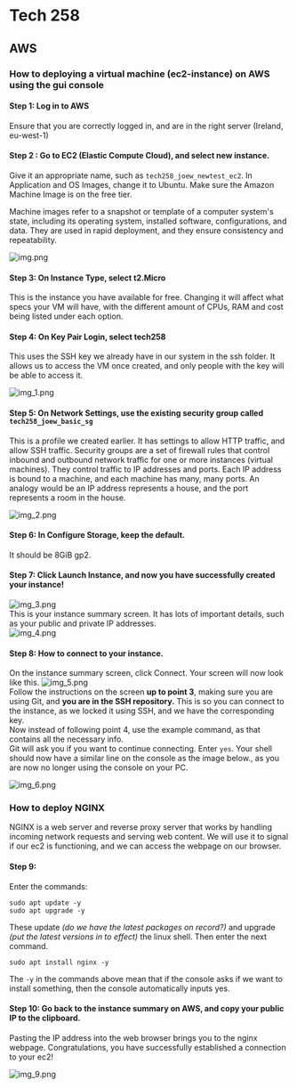 # Tech 258

## AWS

###  How to deploying a virtual machine (ec2-instance) on AWS using the gui console

#### Step 1: Log in to AWS
Ensure that you are correctly logged in, and are in the right server (Ireland, eu-west-1)

#### Step 2 : Go to EC2 (Elastic Compute Cloud), and select new instance.
Give it an appropriate name, such as `tech258_joew_newtest_ec2`.
In Application and OS Images, change it to Ubuntu. Make sure the Amazon Machine Image is on the free tier.

Machine images refer to a snapshot or template of a computer system's state, 
including its operating system, installed software, configurations, and data. 
They are used in rapid deployment, and they ensure consistency and repeatability.

![img.png](img.png)

#### Step 3: On Instance Type, select t2.Micro
This is the instance you have available for free. Changing it will affect what specs your VM will have, 
with the different amount of CPUs, RAM and cost being listed under each option.

#### Step 4: On Key Pair Login, select tech258
This uses the SSH key we already have in our system in the ssh folder. 
It allows us to access the VM once created, and only people with the key will be able to access it.

![img_1.png](img_1.png)

#### Step 5: On Network Settings, use the existing security group called `tech258_joew_basic_sg`
This is a profile we created earlier.
It has settings to allow HTTP traffic, and allow SSH traffic.
Security groups are a set of firewall rules that control inbound and outbound network traffic for one or more instances (virtual machines).
They control traffic to IP addresses and ports. Each IP address is bound to a machine, and each machine has many, many ports.
An analogy would be an IP address represents a house, and the port represents a room in the house.

![img_2.png](img_2.png)

#### Step 6: In Configure Storage, keep the default.
It should be 8GiB gp2.

#### Step 7: Click Launch Instance, and now you have successfully created your instance!
![img_3.png](img_3.png)
<br>
This is your instance summary screen. It has lots of important details, such as your public and private IP addresses.
<br>
![img_4.png](img_4.png)

#### Step 8: How to connect to your instance.
On the instance summary screen, click Connect. Your screen will now look like this.
![img_5.png](img_5.png)
<br>
Follow the instructions on the screen **up to point 3**, making sure you are using Git, and **you are in the SSH repository.**
This is so you can connect to the instance, as we locked it using SSH, and we have the corresponding key.
<br> Now instead of following point 4, use the example command, as that contains all the necessary info.
<br> Git will ask you if you want to continue connecting. Enter `yes`.
Your shell should now have a similar line on the console as the image below., as you are now no longer using the console on your PC.

![img_6.png](img_6.png)

### How to deploy NGINX

NGINX is a web server and reverse proxy server that works by handling incoming network requests and serving web content.
We will use it to signal if our ec2 is functioning, and we can access the webpage on our browser.

#### Step 9:
Enter the commands:
```
sudo apt update -y
sudo apt upgrade -y
```
These update *(do we have the latest packages on record?)* and upgrade *(put the latest versions in to effect)* the linux shell.
Then enter the next command.
```
sudo apt install nginx -y
```
The `-y` in the commands above mean that if the console asks if we want to install something, then the console automatically inputs yes.

#### Step 10: Go back to the instance summary on AWS, and copy your public IP to the clipboard.
Pasting the IP address into the web browser brings you to the nginx webpage. Congratulations, you have successfully established a connection to your ec2!

![img_9.png](img_9.png)